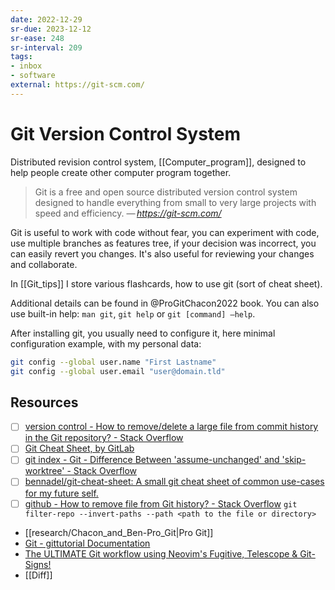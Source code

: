 ```yaml
---
date: 2022-12-29
sr-due: 2023-12-12
sr-ease: 248
sr-interval: 209
tags:
- inbox
- software
external: https://git-scm.com/
---
```


# Git Version Control System

Distributed revision control system, [[Computer_program]], designed to help
people create other computer program together.

> Git is a free and open source distributed version control system designed to
> handle everything from small to very large projects with speed and efficiency.
> — <cite><https://git-scm.com/></cite>

Git is useful to work with code without fear, you can experiment with code, use
multiple branches as features tree, if your decision was incorrect, you can
easily revert you changes. It's also useful for reviewing your changes and
collaborate.

In [[Git_tips]] I store various flashcards, how to use git (sort of
cheat sheet).

Additional details can be found in @ProGitChacon2022 book. You
can also use built-in help: `man git`, `git help` or `git [command] –help`.

After installing git, you usually need to configure it, here minimal
configuration example, with my personal data:
```sh
git config --global user.name "First Lastname"
git config --global user.email "user@domain.tld"
```

## Resources

- [ ] [version control - How to remove/delete a large file from commit history in the Git repository? - Stack Overflow](https://stackoverflow.com/questions/2100907/how-to-remove-delete-a-large-file-from-commit-history-in-the-git-repository/61602985#61602985)
- [ ] [Git Cheat Sheet, by GitLab](https://about.gitlab.com/images/press/git-cheat-sheet.pdf)
- [ ] [git index - Git - Difference Between 'assume-unchanged' and 'skip-worktree' - Stack Overflow](https://stackoverflow.com/questions/13630849/git-difference-between-assume-unchanged-and-skip-worktree)
- [ ] [bennadel/git-cheat-sheet: A small git cheat sheet of common use-cases for my future self.](https://github.com/bennadel/git-cheat-sheet)
- [ ] [github - How to remove file from Git history? - Stack Overflow](https://stackoverflow.com/questions/43762338/how-to-remove-file-from-git-history)
  `git filter-repo --invert-paths --path <path to the file or directory>`
- [[research/Chacon_and_Ben-Pro_Git|Pro Git]]
- [Git - gittutorial Documentation](https://git-scm.com/docs/gittutorial)
- [The ULTIMATE Git workflow using Neovim's Fugitive, Telescope & Git-Signs!](https://www.youtube.com/watch?v=IyBAuDPzdFY)
- [[Diff]]
